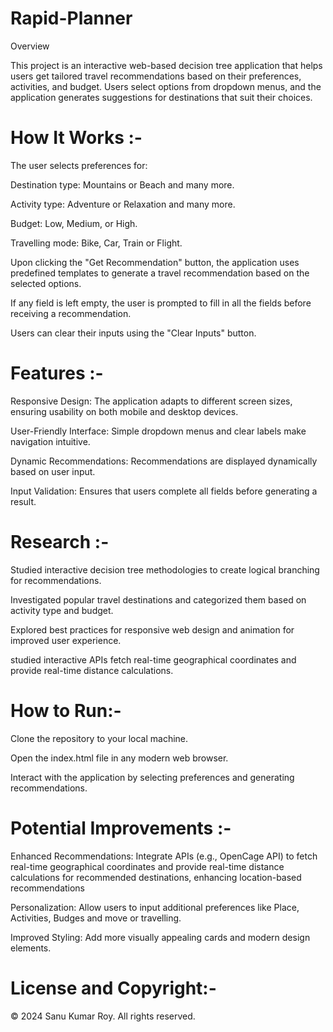 # Rapid-Planner
Overview

This project is an interactive web-based decision tree application that helps users get tailored travel recommendations based on their preferences, activities, and budget. Users select options from dropdown menus, and the application generates suggestions for destinations that suit their choices.

<h1> How It Works :-</h1>

The user selects preferences for:

Destination type: Mountains or Beach and many more.

Activity type: Adventure or Relaxation and many more.

Budget: Low, Medium, or High.

Travelling mode: Bike, Car, Train or Flight.

Upon clicking the "Get Recommendation" button, the application uses predefined templates to generate a travel recommendation based on the selected options.

If any field is left empty, the user is prompted to fill in all the fields before receiving a recommendation.

Users can clear their inputs using the "Clear Inputs" button.

<h1>Features :- </h1>

Responsive Design: The application adapts to different screen sizes, ensuring usability on both mobile and desktop devices.

User-Friendly Interface: Simple dropdown menus and clear labels make navigation intuitive.

Dynamic Recommendations: Recommendations are displayed dynamically based on user input.

Input Validation: Ensures that users complete all fields before generating a result.

<h1> Research :- </h1>

Studied interactive decision tree methodologies to create logical branching for recommendations.

Investigated popular travel destinations and categorized them based on activity type and budget.

Explored best practices for responsive web design and animation for improved user experience.

studied interactive APIs fetch real-time geographical coordinates and provide real-time distance calculations.

<h1>How to Run:- </h1>

Clone the repository to your local machine.

Open the index.html file in any modern web browser.

Interact with the application by selecting preferences and generating recommendations.

<h1> Potential Improvements :- </h1>

Enhanced Recommendations: Integrate APIs (e.g., OpenCage API) to fetch real-time geographical coordinates and provide real-time distance calculations for
 recommended destinations, enhancing location-based recommendations

Personalization: Allow users to input additional preferences like Place, Activities, Budges and  move or travelling.

Improved Styling: Add more visually appealing cards and modern design elements.


<h1> License and Copyright:-</h1>

© 2024 Sanu Kumar Roy. All rights reserved.
